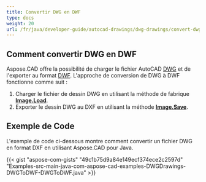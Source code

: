 ```yaml
---
title: Convertir DWG en DWF
type: docs
weight: 20
url: /fr/java/developer-guide/autocad-drawings/dwg-drawings/convert-dwg-to-dwf/
---
```


## **Comment convertir DWG en DWF**

Aspose.CAD offre la possibilité de charger le fichier AutoCAD [DWG](https://docs.fileformat.com/cad/dwg/) et de l'exporter au format [DWF](https://docs.fileformat.com/cad/dwf/). L'approche de conversion de DWG à DWF fonctionne comme suit :

1. Charger le fichier de dessin DWG en utilisant la méthode de fabrique [**Image.Load**](https://reference.aspose.com/cad/java/com.aspose.cad.class-use/image).
1. Exporter le dessin DWG au DXF en utilisant la méthode [**Image.Save**](https://reference.aspose.com/cad/java/com.aspose.cad/Image#save--).

## Exemple de Code

L'exemple de code ci-dessous montre comment convertir un fichier DWG en format DXF en utilisant Aspose.CAD pour Java.

{{< gist "aspose-com-gists" "49c1b75d9a84e149ecf374ece2c2597d" "Examples-src-main-java-com-aspose-cad-examples-DWGDrawings-DWGToDWF-DWGToDWF.java" >}}
